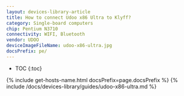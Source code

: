```yaml
---
layout: devices-library-article
title: How to connect Udoo x86 Ultra to Klyff?
category: Single-board computers
chip: Pentium N3710
connectivity: WIFI, Bluetooth
vendor: UDOO
deviceImageFileName: udoo-x86-ultra.jpg
docsPrefix: pe/
---
```



* TOC
{:toc}

{% include get-hosts-name.html docsPrefix=page.docsPrefix %}
{% include /docs/devices-library/guides/udoo-x86-ultra.md %}